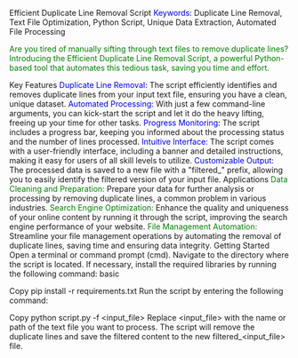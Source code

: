 Efficient Duplicate Line Removal Script
<span style="color:blue;">Keywords:</span> Duplicate Line Removal, Text File Optimization, Python Script, Unique Data Extraction, Automated File Processing

<span style="color:green;">Are you tired of manually sifting through text files to remove duplicate lines? Introducing the Efficient Duplicate Line Removal Script, a powerful Python-based tool that automates this tedious task, saving you time and effort.</span>

Key Features
<span style="color:blue;">Duplicate Line Removal:</span> The script efficiently identifies and removes duplicate lines from your input text file, ensuring you have a clean, unique dataset.
<span style="color:blue;">Automated Processing:</span> With just a few command-line arguments, you can kick-start the script and let it do the heavy lifting, freeing up your time for other tasks.
<span style="color:blue;">Progress Monitoring:</span> The script includes a progress bar, keeping you informed about the processing status and the number of lines processed.
<span style="color:blue;">Intuitive Interface:</span> The script comes with a user-friendly interface, including a banner and detailed instructions, making it easy for users of all skill levels to utilize.
<span style="color:blue;">Customizable Output:</span> The processed data is saved to a new file with a "filtered_" prefix, allowing you to easily identify the filtered version of your input file.
Applications
<span style="color:green;">Data Cleaning and Preparation:</span> Prepare your data for further analysis or processing by removing duplicate lines, a common problem in various industries.
<span style="color:green;">Search Engine Optimization:</span> Enhance the quality and uniqueness of your online content by running it through the script, improving the search engine performance of your website.
<span style="color:green;">File Management Automation:</span> Streamline your file management operations by automating the removal of duplicate lines, saving time and ensuring data integrity.
Getting Started
Open a terminal or command prompt (cmd).
Navigate to the directory where the script is located.
If necessary, install the required libraries by running the following command:
basic

Copy
pip install -r requirements.txt
Run the script by entering the following command:

Copy
python script.py -f <input_file>
Replace <input_file> with the name or path of the text file you want to process.
The script will remove the duplicate lines and save the filtered content to the new filtered_<input_file> file.
